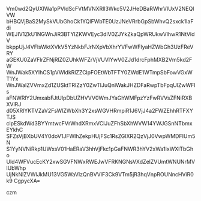 Vm0wd2QyUXlWa1pPVldScFVtMVNXRll3Wkc5V2JHeDBaRWhrVlUxV2NEQlVW
bHBQVjBaS2MySkVUbGhoCk1YQlFWbTE0UzJNeVRrbGpSbWhvQ2sxck1IaFdi
WEJIV1ZkU1NGWnJiR3BTYlZKWVEyc3dlV0ZJYkZkaQpWRUkwVlhwR1NtVldV
bkppUjJ4VFlsWktXVkV5YzNkbFJrNXpVbXhrYVFwWFIyaHZWbGh3UzFReVRY
aGEKU0ZaVFlrZFNjRlZ0ZUhkWFZrVjVUVlYwV0ZJd1drcFphMXB2Vm5kd2FW
WnJWak5XYlhCS1pVWldkRlZZClpFOEtWbTFTY0ZWdE1WTmpSbFowVGxWT1Yx
WnJWalZVVmxZd1ZUSktTRlZzY0ZwTlJuQnlWakJHZDFaRwpTbFpqUlZwWFls
aFNWRlY2UmxabFJtUlpDbUZHVVV0WmJYaGhWMFpzYzFwRVVsZFNiRXBXVlRJ
d05XRlYKTVZaV2FsWlZWbXh3Y2xsWGVHRmpiR1J6VjJ4a2FWZEhhRTFXYTJS
clpESkdWd3BYYmtwcFVrWndXRmxVClJuZFhSbXhWVW14YWJGSnNTbmxEYkhC
SFZsVjBXbUV4Y0doV1JFWlhZekpHUjFSc1RsZGlXR2QzVjJ0VwpWMDFIUm5N
S1YyNVNiRkp1UWxsV01HaERaV3hhVjFkc1pGaFNWR3hYV2xWa1IxWXlTbGho
Uld4WFVucEcKY2xwSGVFNWxRWEJwVFRKNGNsVXdZelZVUmtWNUNrMVlUbWhp
UjNkNlZVWlJkMU13VG5WaVIzQnBVVlF3Ck9VTm5jR3hqVnpROUNncHViR0k9
CgpycXA=

czm
